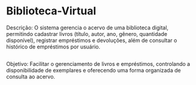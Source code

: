 # Biblioteca-Virtual
Descrição: O sistema gerencia o acervo de uma biblioteca digital, permitindo cadastrar livros (título, autor, ano, gênero, quantidade disponível), registrar empréstimos e devoluções, além de consultar o histórico de empréstimos por usuário.
##
Objetivo: Facilitar o gerenciamento de livros e empréstimos, controlando a disponibilidade de exemplares e oferecendo uma forma organizada de consulta ao acervo.
